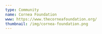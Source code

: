 ```yaml
---
type: Community 
name: Cornea Foundation
www: https://www.thecorneafoundation.org/
thumbnail: /img/cornea-foundation.png
--- 
```

